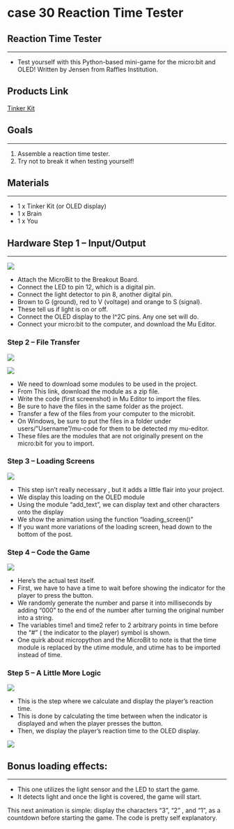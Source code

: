 # case 30 Reaction Time Tester

## Reaction Time Tester
---
- Test yourself with this Python-based mini-game for the micro:bit and OLED! Written by Jensen from Raffles Institution.


## Products Link

[Tinker Kit](https://www.elecfreaks.com/micro-bit-tinker-kit.html)

## Goals
---

 1. Assemble a reaction time tester.
 2. Try not to break it when testing yourself!



## Materials
---
- 1 x Tinker Kit (or OLED display)
- 1 x Brain
- 1 x You


## Hardware Step 1 – Input/Output
---

![](https://wiki-media-ef.oss-cn-hongkong.aliyuncs.com//images/iEF8mjS.jpg)

- Attach the MicroBit to the Breakout Board.
- Connect the LED to pin 12, which is a digital pin.
- Connect the light detector to pin 8, another digital pin.
- Brown to G (ground), red to V (voltage) and orange to S (signal).
- These tell us if light is on or off.
- Connect the OLED display to the I^2C pins. Any one set will do.
- Connect your micro:bit to the computer, and download the Mu Editor.



### Step 2 – File Transfer


![](https://wiki-media-ef.oss-cn-hongkong.aliyuncs.com//images/GTOykBX.png)

![](https://wiki-media-ef.oss-cn-hongkong.aliyuncs.com//images/GheA49n.png)

- We need to download some modules to be used in the project.
- From This link, download the module as a zip file.
- Write the code (first screenshot)  in Mu Editor to import the files.
- Be sure to have the files in the same folder as the project.
- Transfer a few of the files from your computer to the microbit.
- On Windows, be sure to put the files in a folder under users/”Username”/mu-code for them to be detected my mu-editor.
- These files are the modules that are not originally present on the micro:bit for you to import.


### Step 3 – Loading Screens


![](https://wiki-media-ef.oss-cn-hongkong.aliyuncs.com//images/a673xL0.png)


- This step isn’t really necessary , but it adds a little flair into your project.
- We display this loading on the OLED module
- Using the module “add_text”, we can display text and other characters onto the display
- We show the animation using the function “loading_screen()”
- If you want more variations of the loading screen, head down to the bottom of the post.


### Step 4 – Code the Game


![](https://wiki-media-ef.oss-cn-hongkong.aliyuncs.com//images/FFzB46b.png)

- Here’s the actual test itself.
- First, we have to have a time to wait before showing the indicator for the player to press the button.
- We randomly generate the number and parse it into milliseconds by adding “000” to the end of the number after turning the original number into a string.
- The variables time1 and time2 refer to 2 arbitrary points in time before the “#” ( the indicator to the player) symbol is shown.
- One quirk about micropython and the MicroBit to note is that the time module is replaced by the utime module, and utime has to be imported instead of time.



### Step 5 – A Little More Logic


![](https://wiki-media-ef.oss-cn-hongkong.aliyuncs.com//images/brOmadg.png)

- This is the step where we calculate and display the player’s reaction time.
- This is done by calculating the time between when the indicator is displayed and when the player presses the button.
- Then, we display the player’s reaction time to the OLED display.

![](https://wiki-media-ef.oss-cn-hongkong.aliyuncs.com//images/siPzaXf.jpg)


## Bonus loading effects:
---

- This one utilizes the light sensor and the LED to start the game.
- It detects light and once the light is covered, the game will start.

This next animation is simple: display the characters “3”, “2” , and “1”, as a countdown before starting the game. The code is pretty self explanatory.
